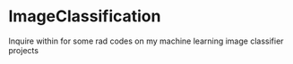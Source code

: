 # ImageClassification
Inquire within for some rad codes on my machine learning image classifier projects

